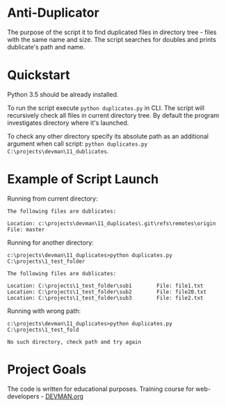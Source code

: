 # Anti-Duplicator

The purpose of the script it to find duplicated files in directory tree - files with the same name and size.
The script searches for doubles and prints dublicate's path and name.

# Quickstart

Python 3.5 should be already installed.

To run the script execute ```python duplicates.py``` in CLI. The script will recursively check all files in current directory tree.
By default the program investigates directory where it's launched.

To check any other directory specify its absolute path as an additional argument when call script:
```python duplicates.py C:\projects\devman\11_dublicates```.

# Example of Script Launch

Running from current directory:

```
The following files are dublicates:

Location: c:\projects\devman\11_duplicates\.git\refs\remotes\origin     File: master
```

Running for another directory:

```
c:\projects\devman\11_duplicates>python duplicates.py C:\projects\1_test_folder

The following files are dublicates:

Location: C:\projects\1_test_folder\sub1        File: file1.txt
Location: C:\projects\1_test_folder\sub2        File: file20.txt
Location: C:\projects\1_test_folder\sub3        File: file2.txt
```

Running with wrong path:

```
c:\projects\devman\11_duplicates>python duplicates.py C:\projects\1_test_fold

No such directory, check path and try again
```


# Project Goals

The code is written for educational purposes. Training course for web-developers - [DEVMAN.org](https://devman.org)
